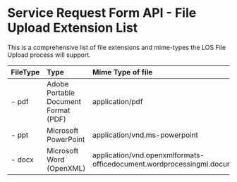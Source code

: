 # Service Request Form API - File Upload Extension List

This is a comprehensive list of file extensions and mime-types the LOS File Upload process will support. 

| FileType | Type | Mime Type of file |
| :--- | :--- | :--- |
| - pdf | Adobe Portable Document Format (PDF) | application/pdf |
| - ppt | Microsoft PowerPoint | application/vnd.ms-powerpoint |
| - docx | Microsoft Word (OpenXML) | application/vnd.openxmlformats-officedocument.wordprocessingml.document |